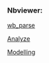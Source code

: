 ### Nbviewer:

[wb_parse](https://nbviewer.org/github/andreitsev/wb/blob/main/notebooks/wb_parse.ipynb)

[Analyze](https://nbviewer.org/github/andreitsev/wb/blob/main/notebooks/Analyze.ipynb)

[Modelling](https://nbviewer.org/github/andreitsev/wb/blob/main/notebooks/Modelling.ipynb)